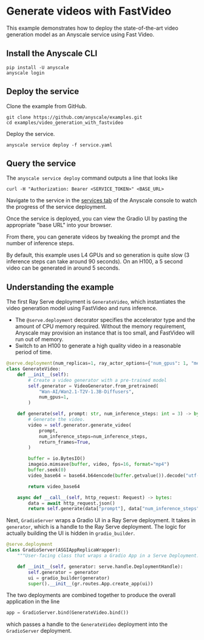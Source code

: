 # Generate videos with FastVideo

This example demonstrates how to deploy the state-of-the-art video generation model as an Anyscale service using Fast Video.

## Install the Anyscale CLI

```
pip install -U anyscale
anyscale login
```

## Deploy the service

Clone the example from GitHub.

```
git clone https://github.com/anyscale/examples.git
cd examples/video_generation_with_fastvideo
```

Deploy the service.

```
anyscale service deploy -f service.yaml
```

## Query the service

The `anyscale service deploy` command outputs a line that looks like

```
curl -H "Authorization: Bearer <SERVICE_TOKEN>" <BASE_URL>
```

Navigate to the service in the [services tab](https://console.anyscale.com/services) of the Anyscale console to watch the progress of the service deployment.

Once the service is deployed, you can view the Gradio UI by pasting the appropriate "base URL" into your browser.

From there, you can generate videos by tweaking the prompt and the number of inference steps.

By default, this example uses L4 GPUs and so generation is quite slow (3 inference steps can take around 90 seconds). On an H100, a 5 second video can be generated in around 5 seconds.

## Understanding the example

The first Ray Serve deployment is `GenerateVideo`, which instantiates the video generation model using FastVideo and runs inference.
- The `@serve.deployment` decorator specifies the accelerator type and the amount of CPU memory required. Without the memory requirement, Anyscale may provision an instance that is too small, and FastVideo will run out of memory.
- Switch to an H100 to generate a high quality video in a reasonable period of time.

```python
@serve.deployment(num_replicas=1, ray_actor_options={"num_gpus": 1, "memory": 50 * 10**9, "accelerator_type": "L4"})
class GenerateVideo:
    def __init__(self):
        # Create a video generator with a pre-trained model
        self.generator = VideoGenerator.from_pretrained(
            "Wan-AI/Wan2.1-T2V-1.3B-Diffusers",
            num_gpus=1,
        )

    def generate(self, prompt: str, num_inference_steps: int = 3) -> bytes:
        # Generate the video.
        video = self.generator.generate_video(
            prompt,
            num_inference_steps=num_inference_steps,
            return_frames=True,
        )

        buffer = io.BytesIO()
        imageio.mimsave(buffer, video, fps=16, format="mp4")
        buffer.seek(0)
        video_base64 = base64.b64encode(buffer.getvalue()).decode("utf-8")

        return video_base64

    async def __call__(self, http_request: Request) -> bytes:
        data = await http_request.json()
        return self.generate(data["prompt"], data["num_inference_steps"])
```

Next, `GradioServer` wraps a Gradio UI in a Ray Serve deployment. It takes in `generator`, which is a handle to the Ray Serve deployment. The logic for actually building the UI is hidden in `gradio_builder`.

```python
@serve.deployment
class GradioServer(ASGIAppReplicaWrapper):
    """User-facing class that wraps a Gradio App in a Serve Deployment."""

    def __init__(self, generator: serve.handle.DeploymentHandle):
        self.generator = generator
        ui = gradio_builder(generator)
        super().__init__(gr.routes.App.create_app(ui))
```

The two deployments are combined together to produce the overall application in the line

```python
app = GradioServer.bind(GenerateVideo.bind())
```

which passes a handle to the `GenerateVideo` deployment into the `GradioServer` deployment.
